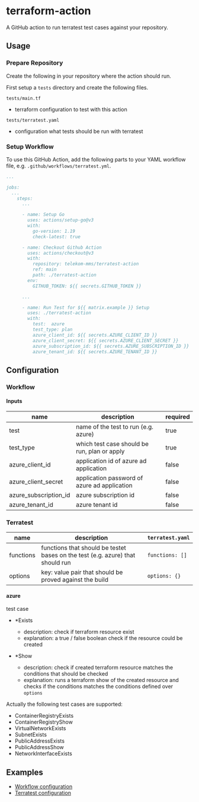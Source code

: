 # terraform-action

A GitHub action to run terratest test cases against your repository.

## Usage

### Prepare Repository

Create the following in your repository where the action should run.

First setup a `tests` directory and create the following files.

`tests/main.tf`

* terraform configuration to test with this action

`tests/terratest.yaml`

* configuration what tests should be run with terratest

### Setup Workflow

To use this GitHub Action, add the following parts to your YAML workflow file, e.g. `.github/workflows/terratest.yml`.

``` yaml
...

jobs:
  ...
    steps:
      ...

      - name: Setup Go
        uses: actions/setup-go@v3
        with:
          go-version: 1.19
          check-latest: true

      - name: Checkout Github Action
        uses: actions/checkout@v3
        with:
          repository: telekom-mms/terratest-action
          ref: main
          path: ./terratest-action
        env:
          GITHUB_TOKEN: ${{ secrets.GITHUB_TOKEN }}

      ...

      - name: Run Test for ${{ matrix.example }} Setup
        uses: ./terratest-action
        with:
          test:  azure
          test_type: plan
          azure_client_id: ${{ secrets.AZURE_CLIENT_ID }}
          azure_client_secret: ${{ secrets.AZURE_CLIENT_SECRET }}
          azure_subscription_id: ${{ secrets.AZURE_SUBSCRIPTION_ID }}
          azure_tenant_id: ${{ secrets.AZURE_TENANT_ID }}
```

## Configuration

### Workflow

#### Inputs

| name                  | description                                  | required |
| --------------------- | ---------------------------------------------| -------- |
| test                  | name of the test to run (e.g. azure)         | true     |
| test_type             | which test case should be run, plan or apply | true     |
| azure_client_id       | application id of azure ad application       | false    |
| azure_client_secret   | application password of azure ad application | false    |
| azure_subscription_id | azure subscription id                        | false    |
| azure_tenant_id       | azure tenant id                              | false    |

### Terratest

| name      | description                                                                    | `terratest.yaml` |
| ----------| ------------------------------------------------------------------------------ | ---------------- |
| functions | functions that should be testet bases on the test (e.g. azure) that should run | `functions: []`  |
| options   | key: value pair that should be proved against the build                        | `options: {}`    |

#### azure

test case

* *Exists
  * description: check if terraform resource exist
  * explanation: a true / false boolean check if the resource could be created

* *Show
  * description: check if created terraform resource matches the conditions that should be checked
  * explanation: runs a terraform show of the created resource and checks if the conditions matches the conditions defined over `options`

Actually the following test cases are supported:

* ContainerRegistryExists
* ContainerRegistryShow
* VirtualNetworkExists
* SubnetExists
* PublicAddressExists
* PublicAddressShow
* NetworkInterfaceExists

## Examples

* [Workflow configuration](examples/workflow.yml)
* [Terratest configuration](examples/terratest.yaml)
